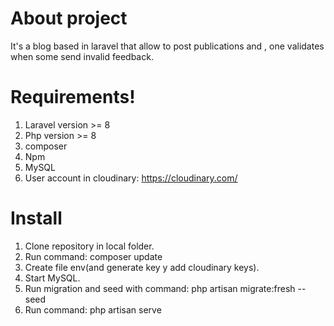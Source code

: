 
# About project
It's a blog based in laravel that allow to post  publications and , one validates when some send invalid feedback.

# Requirements!

 1. Laravel version >= 8
 2. Php  version >= 8
 3. composer
 4. Npm
 5.  MySQL
 6.  User account in cloudinary: https://cloudinary.com/

#	Install

 1. Clone repository in local folder.
 2. Run command: composer update
 3. Create file env(and generate key y add cloudinary keys).
 4. Start MySQL.
 5. Run migration and seed with command: php artisan migrate:fresh
    --seed
 6. Run command:  php artisan serve

